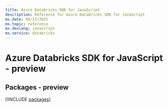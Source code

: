 ```yaml
---
title: Azure Databricks SDK for JavaScript
description: Reference for Azure Databricks SDK for JavaScript
ms.date: 08/13/2025
ms.topic: reference
ms.devlang: javascript
ms.service: databricks
---
```

# Azure Databricks SDK for JavaScript - preview
## Packages - preview
[!INCLUDE [packages](databricks-index.md)]